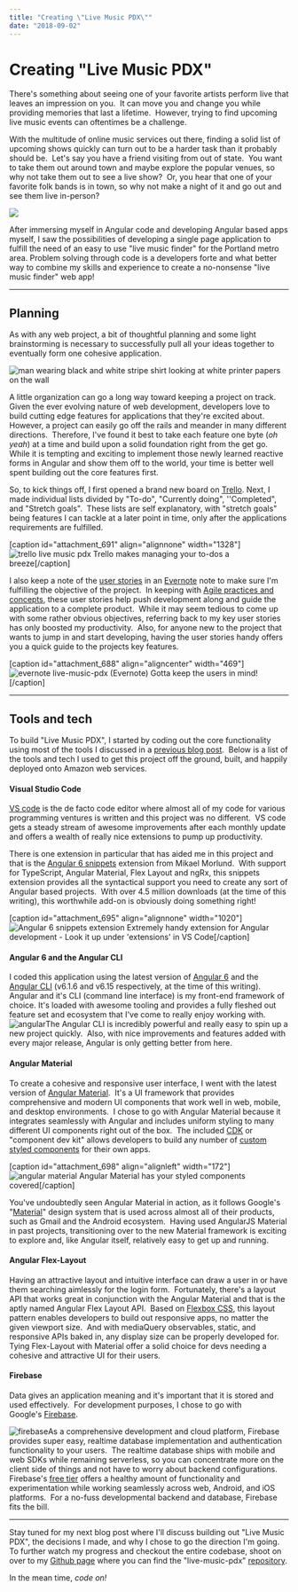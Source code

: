 ```yaml
---
title: "Creating \"Live Music PDX\""
date: "2018-09-02"
---
```


# Creating "Live Music PDX"

There's something about seeing one of your favorite artists perform live that leaves an impression on you.  It can move you and change you while providing memories that last a lifetime.  However, trying to find upcoming live music events can oftentimes be a challenge.

With the multitude of online music services out there, finding a solid list of upcoming shows quickly can turn out to be a harder task than it probably should be.  Let's say you have a friend visiting from out of state.  You want to take them out around town and maybe explore the popular venues, so why not take them out to see a live show?  Or, you hear that one of your favorite folk bands is in town, so why not make a night of it and go out and see them live in-person?

![](images/pexels-photo-196652.jpeg)

After immersing myself in Angular code and developing Angular based apps myself, I saw the possibilities of developing a single page application to fulfill the need of an easy to use "live music finder" for the Portland metro area. Problem solving through code is a developers forte and what better way to combine my skills and experience to create a no-nonsense "live music finder" web app!

* * *

## Planning

As with any web project, a bit of thoughtful planning and some light brainstorming is necessary to successfully pull all your ideas together to eventually form one cohesive application.

![man wearing black and white stripe shirt looking at white printer papers on the wall](images/pexels-photo-212286.jpeg)

A little organization can go a long way toward keeping a project on track.  Given the ever evolving nature of web development, developers love to build cutting edge features for applications that they're excited about.  However, a project can easily go off the rails and meander in many different directions.  Therefore, I've found it best to take each feature one byte (_oh yeah_) at a time and build upon a solid foundation right from the get go.  While it is tempting and exciting to implement those newly learned reactive forms in Angular and show them off to the world, your time is better well spent building out the core features first.

So, to kick things off, I first opened a brand new board on [Trello](https://trello.com/). Next, I made individual lists divided by "To-do", "Currently doing", ''Completed", and "Stretch goals".  These lists are self explanatory, with "stretch goals" being features I can tackle at a later point in time, only after the applications requirements are fulfilled.

\[caption id="attachment\_691" align="alignnone" width="1328"\]![trello live music pdx](images/trello-live-music-pdx2.png) Trello makes managing your to-dos a breeze\[/caption\]

I also keep a note of the [user stories](https://www.mountaingoatsoftware.com/agile/user-stories) in an [Evernote](https://evernote.com/) note to make sure I'm fulfilling the objective of the project.  In keeping with [Agile practices and concepts](https://www.agilealliance.org/agile101/), these user stories help push development along and guide the application to a complete product.  While it may seem tedious to come up with some rather obvious objectives, referring back to my key user stories has only boosted my productivity.  Also, for anyone new to the project that wants to jump in and start developing, having the user stories handy offers you a quick guide to the projects key features.

\[caption id="attachment\_688" align="aligncenter" width="469"\]![evernote live-music-pdx](images/evernote-live-music-pdx1.png) (Evernote) Gotta keep the users in mind!\[/caption\]

* * *

## Tools and tech

To build "Live Music PDX", I started by coding out the core functionality using most of the tools I discussed in a [previous blog post](https://nathanpickard.wordpress.com/2018/02/11/tools-of-the-trade-for-the-modern-web-developer/).  Below is a list of the tools and tech I used to get this project off the ground, built, and happily deployed onto Amazon web services.

#### Visual Studio Code

[VS code](https://code.visualstudio.com/) is the de facto code editor where almost all of my code for various programming ventures is written and this project was no different.  VS code gets a steady stream of awesome improvements after each monthly update and offers a wealth of really nice extensions to pump up productivity.

There is one extension in particular that has aided me in this project and that is the [Angular 6 snippets](https://marketplace.visualstudio.com/items?itemName=Mikael.Angular-BeastCode) extension from Mikael Morlund.  With support for TypeScript, Angular Material, Flex Layout and ngRx, this snippets extension provides all the syntactical support you need to create any sort of Angular based projects.  With over 4.5 million downloads (at the time of this writing), this worthwhile add-on is obviously doing something right!

\[caption id="attachment\_695" align="alignnone" width="1020"\]![Angular 6 snippets extension](images/angular-6-snippets-extension.png) Extremely handy extension for Angular development - Look it up under 'extensions' in VS Code\[/caption\]

#### Angular 6 and the Angular CLI

I coded this application using the latest version of [Angular 6](https://angular.io/) and the [Angular CLI](https://cli.angular.io/) (v6.1.6 and v6.15 respectively, at the time of this writing).  Angular and it's CLI (command line interface) is my front-end framework of choice. It's loaded with awesome tooling and provides a fully fleshed out feature set and ecosystem that I've come to really enjoy working with.  ![angular](images/angular.png)The Angular CLI is incredibly powerful and really easy to spin up a new project quickly.  Also, with nice improvements and features added with every major release, Angular is only getting better from here.

#### Angular Material

To create a cohesive and responsive user interface, I went with the latest version of [Angular Material](https://material.angular.io/).  It's a UI framework that provides comprehensive and modern UI components that work well in web, mobile, and desktop environments.  I chose to go with Angular Material because it integrates seamlessly with Angular and includes uniform styling to many different UI components right out of the box.  The included [CDK](https://material.angular.io/cdk/categories) or "component dev kit" allows developers to build any number of [custom styled components](https://blog.angular.io/a-component-dev-kit-for-angular-9f06e3b4b3b4) for their own apps.

\[caption id="attachment\_698" align="alignleft" width="172"\]![angular material](images/angular-material.png) Angular Material has your styled components covered\[/caption\]

You've undoubtedly seen Angular Material in action, as it follows Google's "[Material](https://material.io/design/)" design system that is used across almost all of their products, such as Gmail and the Android ecosystem.  Having used AngularJS Material in past projects, transitioning over to the new Material framework is exciting to explore and, like Angular itself, relatively easy to get up and running.

#### Angular Flex-Layout

Having an attractive layout and intuitive interface can draw a user in or have them searching aimlessly for the login form.  Fortunately, there's a layout API that works great in conjunction with the Angular Material and that is the aptly named Angular Flex Layout API.  Based on [Flexbox CSS](https://css-tricks.com/snippets/css/a-guide-to-flexbox/), this layout pattern enables developers to build out responsive apps, no matter the given viewport size.  And with mediaQuery observables, static, and responsive APIs baked in, any display size can be properly developed for.  Tying Flex-Layout with Material offer a solid choice for devs needing a cohesive and attractive UI for their users.

#### Firebase

Data gives an application meaning and it's important that it is stored and used effectively.  For development purposes, I chose to go with Google's [Firebase](https://firebase.google.com/).

![firebase](images/firebase.png)As a comprehensive development and cloud platform, Firebase provides super easy, realtime database implementation and authentication functionality to your users.  The realtime database ships with mobile and web SDKs while remaining serverless, so you can concentrate more on the client side of things and not have to worry about backend configurations.  Firebase's [free tier](https://firebase.google.com/pricing/) offers a healthy amount of functionality and experimentation while working seamlessly across web, Android, and iOS platforms.  For a no-fuss developmental backend and database, Firebase fits the bill.

* * *

Stay tuned for my next blog post where I'll discuss building out "Live Music PDX", the decisions I made, and why I chose to go the direction I'm going.  To further watch my progress and checkout the entire codebase, shoot on over to my [Github page](https://github.com/NathanPickard) where you can find the "live-music-pdx" [repository](https://github.com/NathanPickard/live-music-pdx).

In the mean time, _code on!_